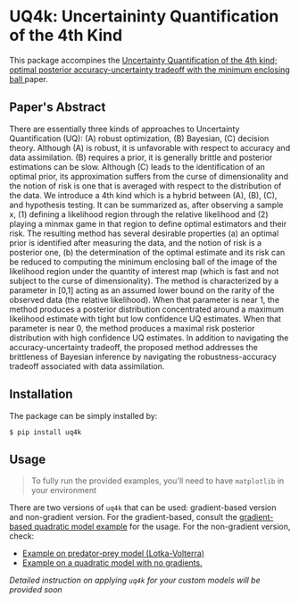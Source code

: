 # UQ4k: Uncertaininty Quantification of the 4th Kind
This package accompines the [Uncertainty Quantification of the 4th kind; optimal posterior accuracy-uncertainty tradeoff with the minimum enclosing ball
](https://arxiv.org/abs/2108.10517) paper.

## Paper's Abstract
There are essentially three kinds of approaches to Uncertainty Quantification (UQ): (A) robust optimization, (B) Bayesian, (C) decision theory. Although (A) is robust, it is unfavorable with respect to accuracy and data assimilation. (B) requires a prior, it is generally brittle and posterior estimations can be slow. Although (C) leads to the identification of an optimal prior, its approximation suffers from the curse of dimensionality and the notion of risk is one that is averaged with respect to the distribution of the data. We introduce a 4th kind which is a hybrid between (A), (B), (C), and hypothesis testing. It can be summarized as, after observing a sample x, (1) defining a likelihood region through the relative likelihood and (2) playing a minmax game in that region to define optimal estimators and their risk. The resulting method has several desirable properties (a) an optimal prior is identified after measuring the data, and the notion of risk is a posterior one, (b) the determination of the optimal estimate and its risk can be reduced to computing the minimum enclosing ball of the image of the likelihood region under the quantity of interest map (which is fast and not subject to the curse of dimensionality). The method is characterized by a parameter in [0,1] acting as an assumed lower bound on the rarity of the observed data (the relative likelihood). When that parameter is near 1, the method produces a posterior distribution concentrated around a maximum likelihood estimate with tight but low confidence UQ estimates. When that parameter is near 0, the method produces a maximal risk posterior distribution with high confidence UQ estimates. In addition to navigating the accuracy-uncertainty tradeoff, the proposed method addresses the brittleness of Bayesian inference by navigating the robustness-accuracy tradeoff associated with data assimilation.

## Installation
The package can be simply installed by:

```
$ pip install uq4k
```

## Usage

> To fully run the provided examples, you'll need to have `matplotlib` in your environment

There are two versions of `uq4k` that can be used: gradient-based version and non-gradient version. For the gradient-based, consult the [gradient-based quadratic model example](examples/demo_quadratic_model_gradient.ipynb) for the usage. For the non-gradient version, check:

- [Example on predator-prey model (Lotka-Volterra)](examples/demo_pred_prey_model.ipynb)
- [Example on a quadratic model with no gradients.](examples/demo_quadratic_model_blackbox.ipynb)

_Detailed instruction on applying `uq4k` for your custom models will be provided soon_
